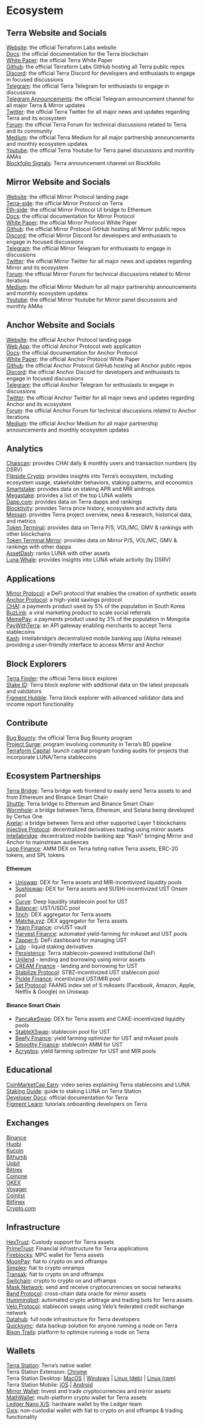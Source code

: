 # Ecosystem

## Terra Website and Socials

[Website](http://terra.money/): the official Terraform Labs website<br>
[Docs](https://docs.terra.money): the official documentation for the Terra blockchain<br>
[White Paper](https://terra.money/Terra_White_paper.pdf): the official Terra White Paper<br>
[Github](https://github.com/terra-project): the official Terraform Labs GitHub hosting all Terra public repos<br>
[Discord](https://discord.com/invite/bYfyhUT): the official Terra Discord for developers and enthusiasts to engage in focused discussions<br>
[Telegram](https://t.me/TerraLunaChat): the official Terra Telegram for enthusiasts to engage in discussions<br>
[Telegram Announcements](https://t.me/terra_announcements): the official Telegram announcement channel for all major Terra & Mirror updates<br>
[Twitter](https://twitter.com/terra_money): the official Terra Twitter for all major news and updates regarding Terra and its ecosystem<br>
[Forum](https://agora.terra.money/): the official Terra Forum for technical discussions related to Terra and its community<br>
[Medium](https://medium.com/terra-money): the official Terra Medium for all major partnership announcements and monthly ecosystem updates<br>
[Youtube](https://www.youtube.com/c/Terra_Money): the official Terra Youtube for Terra panel discussions and monthly AMAs<br>
[Blockfolio Signals](https://blockfolio.com/coin/LUNA_2): Terra announcement channel on Blockfolio<br>

## Mirror Website and Socials

[Website](https://mirror.finance/): the official Mirror Protocol landing page<br>
[Terra-side](https://terra.mirror.finance/): the official Mirror Protocol on Terra<br>
[Eth-side](https://eth.mirror.finance/): the official Mirror Protocol UI bridge to Ethereum<br>
[Docs](https://docs.mirror.finance): the official documentation for Mirror Protocol<br>
[White Paper](https://mirror.finance/MirrorWP.pdf): the official Mirror Protocol White Paper<br>
[Github](https://github.com/Mirror-Protocol): the official Mirror Protocol GitHub hosting all Mirror public repos<br>
[Discord](https://discord.com/invite/KYC22sngFn): the official Mirror Discord for developers and enthusiasts to engage in focused discussions<br>
[Telegram](https://t.me/mirror_protocol): the official Mirror Telegram for enthusiasts to engage in discussions<br>
[Twitter](https://twitter.com/mirror_protocol): the official Mirror Twitter for all major news and updates regarding Mirror and its ecosystem<br>
[Forum](https://forum.mirror.finance/): the official Mirror Forum for technical discussions related to Mirror iterations<br>
[Medium](https://medium.com/mirror-protocol): the official Mirror Medium for all major partnership announcements and monthly ecosystem updates<br>
[Youtube](https://www.youtube.com/watch?v=zdh0vHpw8yM): the official Mirror Youtube for Mirror panel discussions and monthly AMAs<br>

## Anchor Website and Socials
[Website](https://anchorprotocol.com/): the official Anchor Protocol landing page<br>
[Web App](https://app.anchorprotocol.com/earn): the official Anchor Protocol web application<br>
[Docs](https://docs.anchorprotocol.com/): the official documentation for Anchor Protocol<br>
[White Paper](https://anchorprotocol.com/docs/anchor-v1.1.pdf): the official Anchor Protocol White Paper<br>
[Github](https://github.com/Anchor-Protocol): the official Anchor Protocol GitHub hosting all Anchor public repos<br>
[Discord](https://discord.com/invite/9aUYgpKZ9c): the official Anchor Discord for developers and enthusiasts to engage in focused discussions<br>
[Telegram](https://t.me/anchor_official): the official Anchor Telegram for enthusiasts to engage in discussions<br>
[Twitter](https://twitter.com/anchor_protocol):  the official Anchor Twitter for all major news and updates regarding Anchor and its ecosystem<br>
[Forum](https://forum.anchorprotocol.com/):  the official Anchor Forum for technical discussions related to Anchor iterations<br>
[Medium](https://medium.com/anchor-protocol): the official Anchor Medium for all major partnership announcements and monthly ecosystem updates<br>

## Analytics

[Chaiscan](https://www.chaiscan.com/): provides CHAI daily & monthly users and transaction numbers (by DSRV)<br>
[Flipside Crypto](http://terra.flipsidecrypto.com/): provides insights into Terra’s ecosystem, including ecosystem usage, stakeholder behaviors, staking patterns, and economics<br>
[Smartstake](http://terra.smartstake.io/): provides data on staking APR and MIR airdrops<br>
[Megastake](http://lunarichlist.com/): provides a list of the top LUNA wallets<br>
[Dapp.com](https://www.dapp.com/dapps/terra-chai): provides data on Terra dapps and rankings<br>
[Blocktivity](http://blocktivity.info/): provides Terra price history, ecosystem and activity data<br>
[Messari](https://messari.io/asset/terra): provides Terra project overview, news & research, historical data, and metrics<br>
[Token Terminal](https://terminal.tokenterminal.com/dashboard/Terra): provides data on Terra P/S, VOL/MC, GMV & rankings with other blockchains<br>
[Token Terminal Mirror](https://terminal.tokenterminal.com/dashboard/MirrorProtocol): provides data on Mirror P/S, VOL/MC, GMV & rankings with other dapps<br>
[AssetDash](https://assetdash.com/?q=luna): ranks LUNA with other assets<br>
[Luna Whale](https://www.lunawhale.com/): provides insights into LUNA whale activity (by DSRV)<br>

## Applications

[Mirror Protocol](https://mirror.finance/): a DeFi protocol that enables the creation of synthetic assets<br>
[Anchor Protocol](https://anchor.money/): a high-yield savings protocol<br>
[CHAI](https://chai.finance/): a payments product used by 5% of the population in South Korea<br>
[BuzLink](https://buzlink.io/): a viral marketing product to scale social referrals<br>
[MemePay](https://www.meme.mn/nav/home): a payments product used by 3% of the population in Mongolia<br>
[PayWithTerra](https://paywithterra.com/): an API gateway enabling merchants to accept Terra stablecoins<br>
[Kash](https://app.kash.io/): Intellabridge’s decentralized mobile banking app (Alpha release) providing a user-friendly interface to access Mirror and Anchor<br>

## Block Explorers

[Terra Finder](https://finder.terra.money/): the official Terra block explorer<br>
[Stake ID](https://terra.stake.id/#/): Terra block explorer with additional data on the latest proposals and validators<br>
[Figment Hubble](https://hubble.figment.io/terra/chains/columbus-4): Terra block explorer with advanced validator data and income report functionality<br>

## Contribute

[Bug Bounty](https://terra.money/bugcrowd): the official Terra Bug Bounty program<br>
[Project Surge](https://medium.com/terra-money/introducing-project-surge-49cfe8141284): program involving community in Terra’s BD pipeline<br>
[Terraform Capital](https://capital.terra.money/): launch capital program funding audits for projects that incorporate LUNA/Terra stablecoins<br>

## Ecosystem Partnerships

[Terra Bridge](https://bridge.terra.money/): Terra bridge web frontend to easily send Terra assets to and from Ethereum and Binance Smart Chain<br>
[Shuttle](https://github.com/terra-project/shuttle): Terra bridge to Ethereum and Binance Smart Chain<br>
[Wormhole](https://github.com/certusone/wormhole): a bridge between Terra, Ethereum, and Solana being developed by Certus One<br>
[Axelar](https://axelar.network/): a bridge between Terra and other supported Layer 1 blockchains<br>
[Injective Protocol](https://injectiveprotocol.com/): decentralized derivatives trading using mirror assets<br>
[Intellabridge](https://www.intellabridge.com/): decentralized mobile banking app “Kash” bringing Mirror and Anchor to mainstream audiences<br>
[Loop Finance](https://loop.markets): AMM DEX on Terra listing native Terra assets, ERC-20 tokens, and SPL tokens<br>

#### Ethereum

- [Uniswap](https://eth.mirror.finance/): DEX for Terra assets and MIR-incentivized liquidity pools<br>
- [Sushiswap](https://sushiswap.fi/): DEX for Terra assets and SUSHI-incentivized UST Onsen pool<br>
- [Curve](https://www.curve.fi/ust): Deep liquidity stablecoin pool for UST<br>
- [Balancer](https://balancer.exchange/#/swap): UST/USDC pool<br>
- [1inch](https://1inch.exchange/): DEX aggregator for Terra assets<br>
- [Matcha.xyz](http://matcha.xyz/): DEX aggregator for Terra assets<br>
- [Yearn Finance](https://yearn.finance/vaults): crvUST vault<br>
- [Harvest Finance](https://harvest.finance/): automated yield-farming for mAsset and UST pools<br>
- [Zapper.fi](http://zapper.fi/): DeFi dashboard for managing UST<br>
- [Lido](https://lido.fi/) - liquid staking derivatives<br>
- [Persistence](https://persistence.one/): Terra stablecoin-powered institutional DeFi<br>
- [Unilend](https://unilend.finance/) - lending and borrowing using mirror assets<br>
- [CREAM Finance](https://cream.finance/) - lending and borrowing for UST<br>
- [Stabilize Protocol](https://www.stabilize.finance/): STBZ-incentivized UST stablecoin pool<br>
- [Pickle Finance](https://app.pickle.finance/jars): incentivized UST/MIR pool<br>
- [Set Protocol](https://www.tokensets.com): FAANG index set of 5 mAssets (Facebook, Amazon, Apple, Netflix & Google) on Uniswap<br>

#### Binance Smart Chain

- [PancakeSwap](https://pancakeswap.finance/): DEX for Terra assets and CAKE-incentivized liquidity pools<br>
- [StableXSwap](https://www.stablex.finance/#/swap): stablecoin pool for UST<br>
- [Beefy Finance](https://beefy.finance/): yield farming optimizer for UST and mAsset pools<br>
- [Smoothy Finance](https://smoothy.finance/#/swap): stablecoin AMM for UST<br>
- [Acryptos](https://app.acryptos.com/): yield farming optimizer for UST and MIR pools<br>

## Educational

[CoinMarketCap Earn](https://coinmarketcap.com/earn/project/terra): video series explaining Terra stablecoins and LUNA<br>
[Staking Guide](https://terra.money/docs/Luna_Staking_eng.pdf): guide to staking LUNA on Terra Station<br>
[Developer Docs](https://docs.terra.money/): official documentation for Terra<br>
[Figment Learn](https://learn.datahub.figment.io/network-documentation/terra/tutorials): tutorials onboarding developers on Terra<br>

## Exchanges

[Binance](https://www.binance.com/en)<br>
[Huobi](https://www.huobi.com/)<br>
[Kucoin](https://www.kucoin.com/)<br>
[Bithumb](https://en.bithumb.com/)<br>
[Upbit](https://upbit.com/)<br>
[Bittrex](https://global.bittrex.com/)<br>
[Coinone](https://coinone.co.kr/)<br>
[OKEX](https://www.okex.com/)<br>
[Voyager](https://www.investvoyager.com/)<br>
[Coinlist](https://coinlist.co/anchor-protocol)<br>
[Bitfinex](https://www.bitfinex.com)<br>
[Crypto.com](https://crypto.com)<br>

## Infrastructure

[HexTrust](https://hextrust.com/): Custody support for Terra assets<br>
[PrimeTrust](https://www.primetrust.com/): Financial infrastructure for Terra applications<br>
[Fireblocks](https://www.fireblocks.com/): MPC wallet for Terra assets<br>
[MoonPay](https://www.moonpay.com/): fiat to crypto on and offramps<br>
[Simplex](https://www.simplex.com/): fiat to crypto onramps<br>
[Transak](https://transak.com/): fiat to crypto on and offramps<br>
[Switchain](https://www.switchain.com/): crypto to crypto on and offramps<br>
[Mask Network](https://mask.io/): send and receive cryptocurrencies on social networks<br>
[Band Protocol](https://bandprotocol.com/): cross-chain data oracle for mirror assets<br>
[Hummingbot](https://hummingbot.io/): automated crypto arbitrage and trading bots for Terra assets<br>
[Velo Protocol](https://velo.org/): stablecoin swaps using Velo’s federated credit exchange network<br>
[Datahub](https://figment.io/datahub/terra/): full node infrastructure for Terra developers<br>
[Quicksync](https://terra.quicksync.io/): data backup solution for anyone running a node on Terra<br>
[Bison Trails](https://bisontrails.co/): platform to optimize running a node on Terra<br>

## Wallets

[Terra Station](https://station.terra.money/): Terra’s native wallet<br>
Terra Station Extension: [Chrome](https://chrome.google.com/webstore/detail/terra-station/aiifbnbfobpmeekipheeijimdpnlpgpp)<br>
Terra Station Desktop: [MacOS](https://www.terra.dev/station/Terra%20Station-1.1.0.dmg) | [Windows](https://www.terra.dev/station/Terra%20Station%20Setup%201.1.0.exe) | [Linux (deb)](https://terra.money/station/station-electron_1.1.1_amd64.deb) | [Linux (rpm)](https://terra.money/station/station-electron-1.1.1.x86_64.rpm)<br>
Terra Station Mobile: [iOS](https://apps.apple.com/app/id1548434735) | [Android](https://play.google.com/store/apps/details?id=money.terra.station)<br>
[Mirror Wallet](https://mirrorwallet.com/): Invest and trade cryptocurrencies and mirror assets<br>
[MathWallet](https://mathwallet.org/en-us/): multi-platform crypto wallet for Terra assets<br>
[Ledger Nano X/S](https://support.ledger.com/hc/en-us/articles/360017698979-Terra-LUNA-): hardware wallet by the Ledger team<br>
[Oxis](https://www.oxis.com/): non-custodial wallet with fiat to crypto on and offramps & trading functionality<br>
